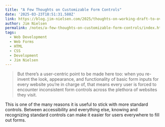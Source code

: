 ```yaml
---
title: "A Few Thoughts on Customizable Form Controls"
date: '2025-03-23T18:51:31.588Z'
link: https://blog.jim-nielsen.com/2025/thoughts-on-working-draft-to-override-form-controls/
author: Jim Nielsen
permalink: /notes/a-few-thoughts-on-customizable-form-controls/index.html
tags:
  - Web Development
  - Web Forms
  - HTML
  - CSS
  - Development
  - Jim Nielsen
---
```

> But there’s a user-centric point to be made here too: when you re-invent the look, appearance, and functionality of basic form inputs for every website you’re in charge of, that means every user is forced to encounter inconsistent form controls across the plethora of websites they visit.

This is one of the many reasons it is useful to stick with more standard controls. Between accessibility and everything else, knowing and recognizing standard controls can make it easier for users everywhere to fill out forms.